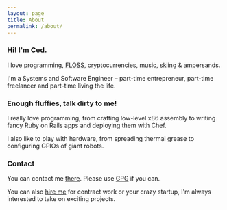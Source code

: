 ```yaml
---
layout: page
title: About
permalink: /about/
---
```


<h3>Hi! I'm Ced.</h3>

<p>I love programming, <abbr title="Free/Libre Open-Source Software">FLOSS</abbr>, cryptocurrencies, music, skiing &amp; ampersands.</p>

<p>I'm a Systems and Software Engineer &ndash; part-time entrepreneur, part-time freelancer and part-time living the life.</p>

<h3>Enough fluffies, talk dirty to me!</h3>

<p>I really love programming,
from <span title="Did you know that `xor rax, rax` is faster than `mov rax, 0`?">crafting low-level x86 assembly</span>
to <span title="Metaprogramming is my passion.">writing fancy Ruby on Rails apps</span>
and <span title="DevOps FTW!">deploying them with Chef</span>.</p>

<p>I also like to play with hardware,
from spreading thermal grease
to configuring GPIOs of <span title="Well... not so giant.">giant</span> robots.</p>

### Contact

You can contact me <a href="mailto:cedric AT felizard.eu" data-proofer-ignore>there</a>.
Please use <a href="https://raw.githubusercontent.com/infertux/dotfiles/master/0xEEC73D5809A98A9B.asc" target="_blank">GPG</a> if you can.

You can also <a href="https://www.linkedin.com/in/cedricfelizard">hire me</a> for contract work or your crazy startup, I'm always interested to take on exciting projects.

